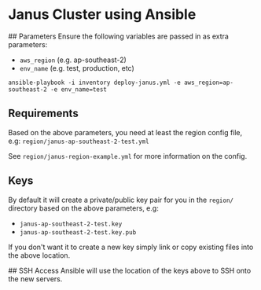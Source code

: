 
# Janus Cluster using Ansible

## Parameters
Ensure the following variables are passed in as extra parameters:
- `aws_region` (e.g. ap-southeast-2)
- `env_name` (e.g. test, production, etc)

`ansible-playbook -i inventory deploy-janus.yml -e aws_region=ap-southeast-2 -e env_name=test`

## Requirements
Based on the above parameters, you need at least the region config file, e.g: `region/janus-ap-southeast-2-test.yml`

See `region/janus-region-example.yml` for more information on the config.

## Keys
By default it will create a private/public key pair for you in the `region/` directory based on the above parameters, e.g:
- `janus-ap-southeast-2-test.key`
- `janus-ap-southeast-2-test.key.pub`

If you don't want it to create a new key simply link or copy existing files into the above location.

## SSH Access
Ansible will use the location of the keys above to SSH onto the new servers.
